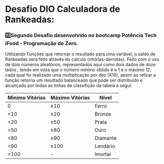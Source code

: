 # Desafio DIO Calculadora de Rankeadas:
### 2️⃣Segundo Desafio desenvolvido no bootcamp Potência Tech iFood - Programação do Zero.
 Utilizando Funções que retornar o resultado para uma variável, o saldo de Rankeadas será feito através do calculo (vitórias-derrotas). Feito com o uso de dois números aleatórios, representados aqui como dois dados de doze lados , tendo em vista que o número minímo obtido é o 1 e o máximo 12, cada qual foi realizado uma multiplicação por dez (X10), assim ao relizar a função retorna um resultado balanceado que pode ser distribuído e alcançado por todas as linhas de classifição da tabela a segui:
 
|Minímo Vitórias|Máximo Vitórias|Nível|
 |---|---|---|
|0|≥10|Ferro|
|<10|≥20|Bronze|
|<20|≥50|Prata|
|<50|≥80|Ouro|
|<80|≥90|Diamante|
|<90|≥100|Lendário|
|<100|-|Imortal|
 

